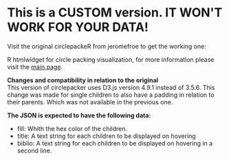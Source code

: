 # This is a CUSTOM version. IT WON'T WORK FOR YOUR DATA!

Visit the original circlepackeR from jeromefroe to get the working one:  

R htmlwidget for circle packing visualization, for more information please visit the [main page](http://jeromefroe.github.io/circlepackeR/).

**Changes and compatibility in relation to the original**  
This version of circlepacker uses D3.js version 4.9.1 instead of 3.5.6. This change was made for single children to also have a padding in relation to their parents. Which was not available in the previous one.

**The JSON is expected to have the following data:**  
* fill: Whith the hex color of the children.
* title: A text string for each children to be displayed on hovering
* biblio: A text string for each children to be displayed on hovering in a second line.
